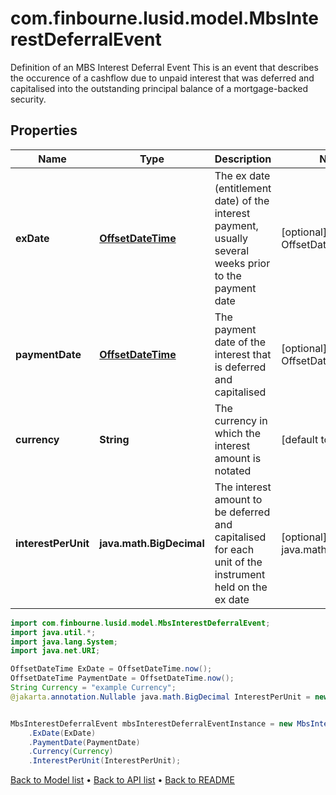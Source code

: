 # com.finbourne.lusid.model.MbsInterestDeferralEvent
Definition of an MBS Interest Deferral Event  This is an event that describes the occurence of a cashflow due to unpaid interest that was deferred and  capitalised into the outstanding principal balance of a mortgage-backed security.

## Properties

Name | Type | Description | Notes
------------ | ------------- | ------------- | -------------
**exDate** | [**OffsetDateTime**](OffsetDateTime.md) | The ex date (entitlement date) of the interest payment, usually several weeks prior to the payment date | [optional] [default to OffsetDateTime]
**paymentDate** | [**OffsetDateTime**](OffsetDateTime.md) | The payment date of the interest that is deferred and capitalised | [optional] [default to OffsetDateTime]
**currency** | **String** | The currency in which the interest amount is notated | [default to String]
**interestPerUnit** | **java.math.BigDecimal** | The interest amount to be deferred and capitalised for each unit of the instrument held on the ex date | [optional] [default to java.math.BigDecimal]

```java
import com.finbourne.lusid.model.MbsInterestDeferralEvent;
import java.util.*;
import java.lang.System;
import java.net.URI;

OffsetDateTime ExDate = OffsetDateTime.now();
OffsetDateTime PaymentDate = OffsetDateTime.now();
String Currency = "example Currency";
@jakarta.annotation.Nullable java.math.BigDecimal InterestPerUnit = new java.math.BigDecimal("100.00");


MbsInterestDeferralEvent mbsInterestDeferralEventInstance = new MbsInterestDeferralEvent()
    .ExDate(ExDate)
    .PaymentDate(PaymentDate)
    .Currency(Currency)
    .InterestPerUnit(InterestPerUnit);
```


[Back to Model list](../README.md#documentation-for-models) &#8226; [Back to API list](../README.md#documentation-for-api-endpoints) &#8226; [Back to README](../README.md)
